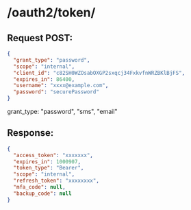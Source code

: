 # /oauth2/token/

## Request POST:

```json
{
  "grant_type": "password",
  "scope": "internal",
  "client_id": "c82SH0WZOsabOXGP2sxqcj34FxkvfnWRZBKlBjFS",
  "expires_in": 86400,
  "username": "xxxx@example.com",
  "password": "securePassword"
}
```

grant_type: "password", "sms", "email"

## Response:

```json
{
  "access_token": "xxxxxxx",
  "expires_in": 1000907,
  "token_type": "Bearer",
  "scope": "internal",
  "refresh_token": "xxxxxxxx",
  "mfa_code": null,
  "backup_code": null
}
```

